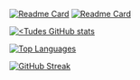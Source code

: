 [![Readme Card](https://github-readme-stats.vercel.app/api/pin/?username=tudes00&repo=aomp&theme=dracula)](https://github.com/tudes00/aomp) [![Readme Card](https://github-readme-stats.vercel.app/api/pin/?username=tudes00&repo=discord-bot&theme=dracula&show_owner=true)](https://github.com/tudes00/discord-bot)

[![<Tudes GitHub stats](https://github-readme-stats.vercel.app/api?username=tudes00&show_icons=true&theme=dracula&show=reviews,prs_merged,prs_merged_percentage)](https://github.com/tudes00)

[![Top Languages](https://github-readme-stats.vercel.app/api/top-langs/?username=tudes00&theme=dracula&hide=gherkin,batchfile&layout=compact)]()

[![GitHub Streak](https://streak-stats.demolab.com?user=tudes00&theme=dracula&locale=fr)](https://git.io/streak-stats)
